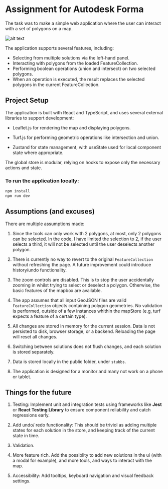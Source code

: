 # Assignment for Autodesk Forma

The task was to make a simple web application where the user can interact with a set of polygons on a map.

![alt text](output.png)

The application supports several features, including:

- Selecting from multiple solutions via the left-hand panel.
- Interacting with polygons from the loaded FeatureCollection.
- Performing boolean operations (union and intersect) on two selected polygons.
- When an operation is executed, the result replaces the selected polygons in the current FeatureCollection.

## Project Setup

The application is built with React and TypeScript, and uses several external libraries to support development:

- Leaflet.js for rendering the map and displaying polygons.

- Turf.js for performing geometric operations like intersection and union.

- Zustand for state management, with useState used for local component state where appropriate.

The global store is modular, relying on hooks to expose only the necessary actions and state.

### To run the application locally:

```bash
npm install
npm run dev
```

## Assumptions (and excuses)

There are multiple assumptions made:

1. Since the tools can only work with 2 polygons, at most, only 2 polygons can be selected. In the code, I have limited the selection to 2, if the user selects a third, it will not be selected until the user deselects another polygon.

2. There is currently no way to revert to the original `FeatureCollection` without refreshing the page. A future improvement could introduce history/undo functionality.

3. The zoom controls are disabled. This is to stop the user accidentally zooming in whilst trying to select or deselect a polygon. Otherwise, the basic features of the mapbox are available.

4. The app assumes that all input GeoJSON files are valid `FeatureCollection` objects containing polygon geometries. No validation is performed, outside of a few instances whithin the mapStore (e.g, turf expects a feature of a certain type).

5. All changes are stored in memory for the current session. Data is not persisted to disk, browser storage, or a backend. Reloading the page will reset all changes.

6. Switching between solutions does not flush changes, and each solution is stored separately.

7. Data is stored locally in the public folder, under `stubbs`.

8. The application is designed for a monitor and many not work on a phone or tablet.

## Things for the future

1. Testing: Implement unit and integration tests using frameworks like **Jest** or **React Testing Library** to ensure component reliability and catch regressions early.

2. Add undo/ redo functionality: This should be triviol as adding multiple states for each solution in the store, and keeping track of the current state in time.

3. Validation.

4. More feature rich. Add the possiblity to add new solutions in the ui (with a modal for example), and more tools, and ways to interact with the map.

5. Accessibility: Add tooltips, keyboard navigation and visual feedback settings.
